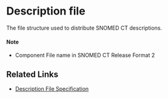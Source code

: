 # Description file

The file structure used to distribute SNOMED CT descriptions.

#### Note

* Component File name in SNOMED CT Release Format 2

## Related Links

* [Description File Specification](<../../../4 component-release-files-specification/4.2 file-format-specifications/4.2.2 description-file-specification/>)
